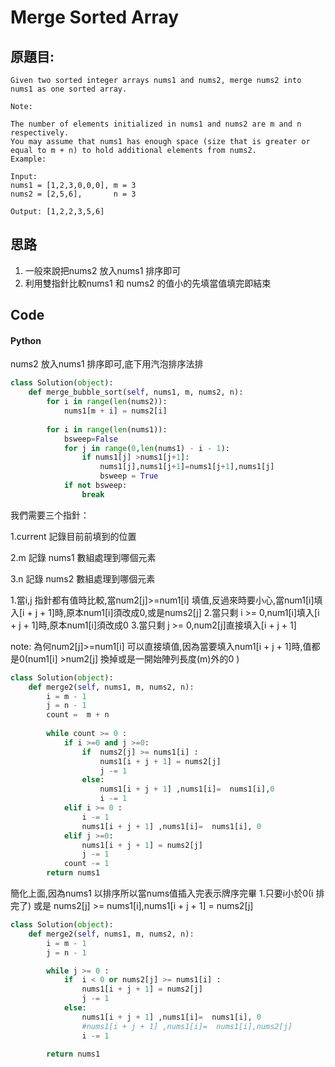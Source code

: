 # Merge Sorted Array


## 原題目:
```
Given two sorted integer arrays nums1 and nums2, merge nums2 into nums1 as one sorted array.

Note:

The number of elements initialized in nums1 and nums2 are m and n respectively.
You may assume that nums1 has enough space (size that is greater or equal to m + n) to hold additional elements from nums2.
Example:

Input:
nums1 = [1,2,3,0,0,0], m = 3
nums2 = [2,5,6],       n = 3

Output: [1,2,2,3,5,6]
```

## 思路

1. 一般來說把nums2 放入nums1 排序即可
2. 利用雙指針比較nums1 和 nums2 的值小的先填當值填完即結束



## Code

#### Python
nums2 放入nums1 排序即可,底下用汽泡排序法排

``` python
class Solution(object):
    def merge_bubble_sort(self, nums1, m, nums2, n):        
        for i in range(len(nums2)):
            nums1[m + i] = nums2[i] 
        
        for i in range(len(nums1)):
            bsweep=False
            for j in range(0,len(nums1) - i - 1):
                if nums1[j] >nums1[j+1]:
                    nums1[j],nums1[j+1]=nums1[j+1],nums1[j]
                    bsweep = True
            if not bsweep:
                break
```  



我們需要三个指針：</br>

  1.current 記錄目前前填到的位置</br>

  2.m 記錄 nums1 數組處理到哪個元素</br>

  3.n 記錄 nums2 數組處理到哪個元素</br>




1.當i,j 指針都有值時比較,當num2[j]>=num1[i] 填值,反過來時要小心,當num1[i]填入[i + j + 1]時,原本num1[i]須改成0,或是nums2[j]
2.當只剩 i >= 0,num1[i]填入[i + j + 1]時,原本num1[i]須改成0
3.當只剩 j >= 0,num2[j]直接填入[i + j + 1]

note: 為何num2[j]>=num1[i] 可以直接填值,因為當要填入num1[i + j + 1]時,值都是0(num1[i] >num2[j] 換掉或是一開始陣列長度(m)外的0 )


``` python
class Solution(object):
    def merge2(self, nums1, m, nums2, n): 
        i = m - 1
        j = n - 1
        count =  m + n 
        
        while count >= 0 :
            if i >=0 and j >=0:            
                if  nums2[j] >= nums1[i] :
                    nums1[i + j + 1] = nums2[j]
                    j -= 1
                else:  
                    nums1[i + j + 1] ,nums1[i]=  nums1[i],0         
                    i -= 1 
            elif i >= 0 :
                i -= 1 
                nums1[i + j + 1] ,nums1[i]=  nums1[i], 0              
            elif j >=0:
                nums1[i + j + 1] = nums2[j]
                j -= 1
            count -= 1
        return nums1
``` 


簡化上面,因為nums1 以排序所以當nums值插入完表示牌序完畢
1.只要i小於0(i 排完了) 或是 nums2[j] >= nums1[i],nums1[i + j + 1] = nums2[j]


``` python
class Solution(object):
    def merge2(self, nums1, m, nums2, n): 
        i = m - 1
        j = n - 1           

        while j >= 0 :                  
            if  i < 0 or nums2[j] >= nums1[i] :
                nums1[i + j + 1] = nums2[j]
                j -= 1
            else:  
                nums1[i + j + 1] ,nums1[i]=  nums1[i], 0 
                #nums1[i + j + 1] ,nums1[i]=  nums1[i],nums2[j]
                i -= 1    
           
        return nums1
``` 



















